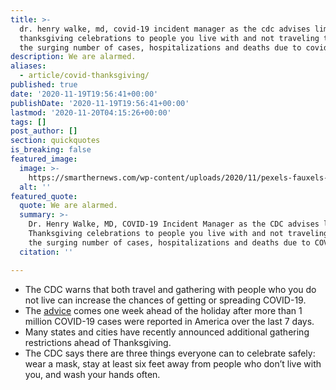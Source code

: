 ```yaml
---
title: >-
  dr. henry walke, md, covid-19 incident manager as the cdc advises limiting
  thanksgiving celebrations to people you live with and not traveling to stop
  the surging number of cases, hospitalizations and deaths due to covid-19..
description: We are alarmed.
aliases:
  - article/covid-thanksgiving/
published: true
date: '2020-11-19T19:56:41+00:00'
publishDate: '2020-11-19T19:56:41+00:00'
lastmod: '2020-11-20T04:15:26+00:00'
tags: []
post_author: []
section: quickquotes
is_breaking: false
featured_image:
  image: >-
    https://smarthernews.com/wp-content/uploads/2020/11/pexels-fauxels-3184183.jpg
  alt: ''
featured_quote:
  quote: We are alarmed.
  summary: >-
    Dr. Henry Walke, MD, COVID-19 Incident Manager as the CDC advises limiting
    Thanksgiving celebrations to people you live with and not traveling to stop
    the surging number of cases, hospitalizations and deaths due to COVID-19..
  citation: ''

---
```

*   The CDC warns that both travel and gathering with people who you do not live can increase the chances of getting or spreading COVID-19.
*   The [advice](\"https://www.cdc.gov/coronavirus/2019-ncov/daily-life-coping/holidays/thanksgiving.html\") comes one week ahead of the holiday after more than 1 million COVID-19 cases were reported in America over the last 7 days.
*   Many states and cities have recently announced additional gathering restrictions ahead of Thanksgiving.
*   The CDC says there are three things everyone can to celebrate safely: wear a mask, stay at least six feet away from people who don’t live with you, and wash your hands often.